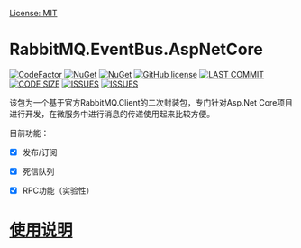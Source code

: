 [License: MIT](https://github.com/ojdev/RabbitMQ.EventBus.AspNetCore/blob/dev/LICENSE)

# RabbitMQ.EventBus.AspNetCore

[![CodeFactor](https://www.codefactor.io/repository/github/ojdev/rabbitmq.eventbus.aspnetcore/badge)](https://www.codefactor.io/repository/github/ojdev/rabbitmq.eventbus.aspnetcore)
[![NuGet](https://img.shields.io/nuget/v/RabbitMQ.EventBus.AspNetCore.svg?style=popout)](https://www.nuget.org/packages/RabbitMQ.EventBus.AspNetCore)
[![NuGet](https://img.shields.io/nuget/dt/RabbitMQ.EventBus.AspNetCore.svg?style=popout)](https://www.nuget.org/packages/RabbitMQ.EventBus.AspNetCore)
[![GitHub license](https://img.shields.io/github/license/ojdev/RabbitMQ.EventBus.AspNetCore.svg)](https://github.com/ojdev/RabbitMQ.EventBus.AspNetCore/blob/master/LICENSE)
[![LAST COMMIT](https://img.shields.io/github/last-commit/ojdev/RabbitMQ.EventBus.AspNetCore.svg)]()
[![CODE SIZE](https://img.shields.io/github/languages/code-size/ojdev/RabbitMQ.EventBus.AspNetCore.svg)]()
[![ISSUES](https://img.shields.io/github/issues-raw/ojdev/RabbitMQ.EventBus.AspNetCore.svg)]()
[![ISSUES](https://img.shields.io/github/issues-closed/ojdev/RabbitMQ.EventBus.AspNetCore.svg)]()


该包为一个基于官方RabbitMQ.Client的二次封装包，专门针对Asp.Net Core项目进行开发，在微服务中进行消息的传递使用起来比较方便。

目前功能：

- [x] 发布/订阅
- [x] 死信队列
- [x] RPC功能（实验性）


# [使用说明](https://github.com/ojdev/RabbitMQ.EventBus.AspNetCore/wiki)